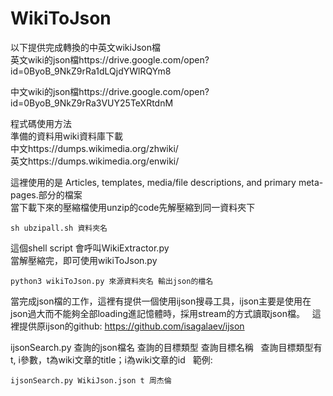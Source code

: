 # WikiToJson
以下提供完成轉換的中英文wikiJson檔  
英文wiki的json檔https://drive.google.com/open?id=0ByoB_9NkZ9rRa1dLQjdYWlRQYm8

中文wiki的json檔https://drive.google.com/open?id=0ByoB_9NkZ9rRa3VUY25TeXRtdnM

程式碼使用方法  
準備的資料用wiki資料庫下載  
中文https://dumps.wikimedia.org/zhwiki/  
英文https://dumps.wikimedia.org/enwiki/  
  
這裡使用的是 Articles, templates, media/file descriptions, and primary meta-pages.部分的檔案  
當下載下來的壓縮檔使用unzip的code先解壓縮到同一資料夾下  
  
<code>sh ubzipall.sh 資料夾名  </code>
  
這個shell script 會呼叫WikiExtractor.py  
當解壓縮完，即可使用wikiToJson.py  

<code>python3 wikiToJson.py 來源資料夾名 輸出json的檔名  </code>

當完成json檔的工作，這裡有提供一個使用ijson搜尋工具，ijson主要是使用在json過大而不能夠全部loading進記憶體時，採用stream的方式讀取json檔。  
這裡提供原ijson的github: https://github.com/isagalaev/ijson  

ijsonSearch.py 查詢的json檔名 查詢的目標類型 查詢目標名稱   
查詢目標類型有t, i參數，t為wiki文章的title；i為wiki文章的id   
範例:  

<code>ijsonSearch.py WikiJson.json t 周杰倫  </code>
